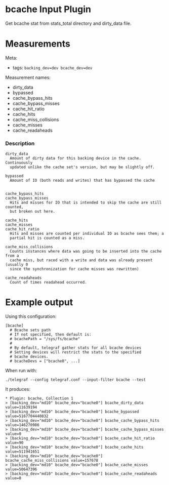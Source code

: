 # bcache Input Plugin

Get bcache stat from stats_total directory and dirty_data file.

# Measurements

Meta:

- tags: `backing_dev=dev bcache_dev=dev`

Measurement names:

- dirty_data
- bypassed
- cache_bypass_hits
- cache_bypass_misses
- cache_hit_ratio
- cache_hits
- cache_miss_collisions
- cache_misses
- cache_readaheads

### Description

```
dirty_data
  Amount of dirty data for this backing device in the cache. Continuously
  updated unlike the cache set's version, but may be slightly off.

bypassed
  Amount of IO (both reads and writes) that has bypassed the cache


cache_bypass_hits
cache_bypass_misses
  Hits and misses for IO that is intended to skip the cache are still counted,
  but broken out here.

cache_hits
cache_misses
cache_hit_ratio
  Hits and misses are counted per individual IO as bcache sees them; a
  partial hit is counted as a miss.

cache_miss_collisions
  Counts instances where data was going to be inserted into the cache from a
  cache miss, but raced with a write and data was already present (usually 0
  since the synchronization for cache misses was rewritten)

cache_readaheads
  Count of times readahead occurred.
```

# Example output

Using this configuration:

```
[bcache]
  # Bcache sets path
  # If not specified, then default is:
  # bcachePath = "/sys/fs/bcache"
  #
  # By default, telegraf gather stats for all bcache devices
  # Setting devices will restrict the stats to the specified
  # bcache devices.
  # bcacheDevs = ["bcache0", ...]
```

When run with:

```
./telegraf --config telegraf.conf --input-filter bcache --test
```

It produces:

```
* Plugin: bcache, Collection 1
> [backing_dev="md10" bcache_dev="bcache0"] bcache_dirty_data value=11639194
> [backing_dev="md10" bcache_dev="bcache0"] bcache_bypassed value=5167704440832
> [backing_dev="md10" bcache_dev="bcache0"] bcache_cache_bypass_hits value=146270986
> [backing_dev="md10" bcache_dev="bcache0"] bcache_cache_bypass_misses value=0
> [backing_dev="md10" bcache_dev="bcache0"] bcache_cache_hit_ratio value=90
> [backing_dev="md10" bcache_dev="bcache0"] bcache_cache_hits value=511941651
> [backing_dev="md10" bcache_dev="bcache0"] bcache_cache_miss_collisions value=157678
> [backing_dev="md10" bcache_dev="bcache0"] bcache_cache_misses value=50647396
> [backing_dev="md10" bcache_dev="bcache0"] bcache_cache_readaheads value=0
```

